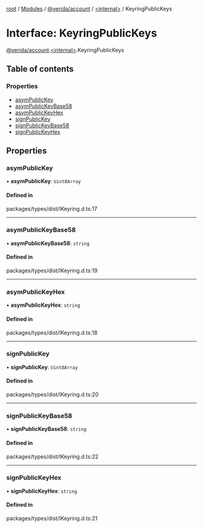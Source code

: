 [root](../README.md) / [Modules](../modules.md) / [@verida/account](../modules/verida_account.md) / [<internal\>](../modules/verida_account._internal_.md) / KeyringPublicKeys

# Interface: KeyringPublicKeys

[@verida/account](../modules/verida_account.md).[<internal\>](../modules/verida_account._internal_.md).KeyringPublicKeys

## Table of contents

### Properties

- [asymPublicKey](verida_account._internal_.KeyringPublicKeys.md#asympublickey)
- [asymPublicKeyBase58](verida_account._internal_.KeyringPublicKeys.md#asympublickeybase58)
- [asymPublicKeyHex](verida_account._internal_.KeyringPublicKeys.md#asympublickeyhex)
- [signPublicKey](verida_account._internal_.KeyringPublicKeys.md#signpublickey)
- [signPublicKeyBase58](verida_account._internal_.KeyringPublicKeys.md#signpublickeybase58)
- [signPublicKeyHex](verida_account._internal_.KeyringPublicKeys.md#signpublickeyhex)

## Properties

### asymPublicKey

• **asymPublicKey**: `Uint8Array`

#### Defined in

packages/types/dist/IKeyring.d.ts:17

___

### asymPublicKeyBase58

• **asymPublicKeyBase58**: `string`

#### Defined in

packages/types/dist/IKeyring.d.ts:19

___

### asymPublicKeyHex

• **asymPublicKeyHex**: `string`

#### Defined in

packages/types/dist/IKeyring.d.ts:18

___

### signPublicKey

• **signPublicKey**: `Uint8Array`

#### Defined in

packages/types/dist/IKeyring.d.ts:20

___

### signPublicKeyBase58

• **signPublicKeyBase58**: `string`

#### Defined in

packages/types/dist/IKeyring.d.ts:22

___

### signPublicKeyHex

• **signPublicKeyHex**: `string`

#### Defined in

packages/types/dist/IKeyring.d.ts:21
